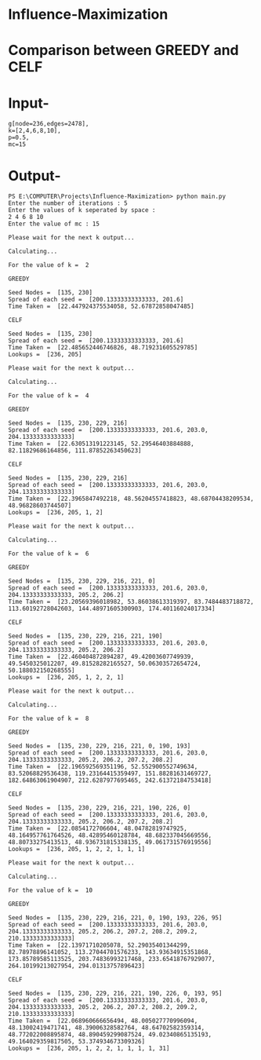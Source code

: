 # Influence-Maximization
# Comparison between GREEDY and CELF
# Input-
    g[node=236,edges=2478],
    k=[2,4,6,8,10],
    p=0.5,
    mc=15
# Output-
    PS E:\COMPUTER\Projects\Influence-Maximization> python main.py
    Enter the number of iterations : 5
    Enter the values of k seperated by space : 
    2 4 6 8 10
    Enter the value of mc : 15

    Please wait for the next k output...

    Calculating...

    For the value of k =  2

    GREEDY

    Seed Nodes =  [135, 230]
    Spread of each seed =  [200.13333333333333, 201.6]    
    Time Taken =  [22.447924375534058, 52.67872858047485] 

    CELF

    Seed Nodes =  [135, 230]
    Spread of each seed =  [200.13333333333333, 201.6]    
    Time Taken =  [22.485652446746826, 48.719231605529785]
    Lookups =  [236, 205]

    Please wait for the next k output...

    Calculating...

    For the value of k =  4

    GREEDY

    Seed Nodes =  [135, 230, 229, 216]
    Spread of each seed =  [200.13333333333333, 201.6, 203.0, 204.13333333333333]
    Time Taken =  [22.630513191223145, 52.29546403884888, 82.11829686164856, 111.87852263450623]

    CELF

    Seed Nodes =  [135, 230, 229, 216]
    Spread of each seed =  [200.13333333333333, 201.6, 203.0, 204.13333333333333]
    Time Taken =  [22.3965847492218, 48.56204557418823, 48.68704438209534, 48.96828603744507]
    Lookups =  [236, 205, 1, 2]

    Please wait for the next k output...

    Calculating...

    For the value of k =  6

    GREEDY

    Seed Nodes =  [135, 230, 229, 216, 221, 0]
    Spread of each seed =  [200.13333333333333, 201.6, 203.0, 204.13333333333333, 205.2, 206.2]
    Time Taken =  [23.20569396018982, 53.86038613319397, 83.7484483718872, 113.60192728042603, 144.48971605300903, 174.40116024017334]

    CELF

    Seed Nodes =  [135, 230, 229, 216, 221, 190]
    Spread of each seed =  [200.13333333333333, 201.6, 203.0, 204.13333333333333, 205.2, 206.2]
    Time Taken =  [22.460404872894287, 49.42003607749939, 49.5450325012207, 49.81528282165527, 50.06303572654724, 50.188032150268555]
    Lookups =  [236, 205, 1, 2, 2, 1]

    Please wait for the next k output...

    Calculating...

    For the value of k =  8

    GREEDY

    Seed Nodes =  [135, 230, 229, 216, 221, 0, 190, 193]
    Spread of each seed =  [200.13333333333333, 201.6, 203.0, 204.13333333333333, 205.2, 206.2, 207.2, 208.2]
    Time Taken =  [22.196592569351196, 52.552900552749634, 83.52068829536438, 119.23164415359497, 151.88281631469727, 182.64863061904907, 212.6287977695465, 242.61372184753418]

    CELF

    Seed Nodes =  [135, 230, 229, 216, 221, 190, 226, 0]
    Spread of each seed =  [200.13333333333333, 201.6, 203.0, 204.13333333333333, 205.2, 206.2, 207.2, 208.2]
    Time Taken =  [22.0854172706604, 48.04782819747925, 48.164957761764526, 48.42895460128784, 48.682337045669556, 48.80733275413513, 48.936731815338135, 49.061731576919556]
    Lookups =  [236, 205, 1, 2, 2, 1, 1, 1]

    Please wait for the next k output...

    Calculating...

    For the value of k =  10

    GREEDY

    Seed Nodes =  [135, 230, 229, 216, 221, 0, 190, 193, 226, 95]
    Spread of each seed =  [200.13333333333333, 201.6, 203.0, 204.13333333333333, 205.2, 206.2, 207.2, 208.2, 209.2, 210.13333333333333]
    Time Taken =  [22.13971710205078, 52.29035401344299, 82.78978896141052, 113.27044701576233, 143.93634915351868, 173.85789585113525, 203.74836993217468, 233.65418767929077, 264.10199213027954, 294.01313757896423]

    CELF

    Seed Nodes =  [135, 230, 229, 216, 221, 190, 226, 0, 193, 95]
    Spread of each seed =  [200.13333333333333, 201.6, 203.0, 204.13333333333333, 205.2, 206.2, 207.2, 208.2, 209.2, 210.13333333333333]
    Time Taken =  [22.068960666656494, 48.005027770996094, 48.13002419471741, 48.39006328582764, 48.64702582359314, 48.772022008895874, 48.890459299087524, 49.02340865135193, 49.164029359817505, 53.374934673309326]
    Lookups =  [236, 205, 1, 2, 2, 1, 1, 1, 1, 31]